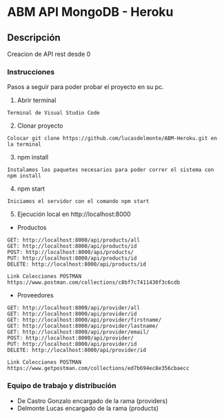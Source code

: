 # ABM API MongoDB - Heroku

## Descripción

Creacion de API rest desde 0

### Instrucciones

Pasos a seguir para poder probar el proyecto en su pc.

1. Abrir terminal

```
Terminal de Visual Studio Code
```

2. Clonar proyecto

```
Colocar git clone https://github.com/lucasdelmonte/ABM-Heroku.git en la terminal
```

3. npm install

```
Instalamos los paquetes necesarios para poder correr el sistema con npm install
```

4. npm start

```
Iniciamos el servidor con el comando npm start
```

5. Ejecución local en http://localhost:8000

- Productos

```
GET: http://localhost:8000/api/products/all
GET: http://localhost:8000/api/products/id
POST: http://localhost:8000/api/products/
PUT: http://localhost:8000/api/products/id
DELETE: http://localhost:8000/api/products/id

Link Colecciones POSTMAN https://www.postman.com/collections/c8bf7c7411430f3c6cdb
```

- Proveedores

```
GET: http://localhost:8000/api/provider/all
GET: http://localhost:8000/api/provider/id
GET: http://localhost:8000/api/provider/firstname/
GET: http://localhost:8000/api/provider/lastname/
GET: http://localhost:8000/api/provider/email/
POST: http://localhost:8000/api/provider/
PUT: http://localhost:8000/api/provider/id
DELETE: http://localhost:8000/api/provider/id

Link Colecciones POSTMAN https://www.getpostman.com/collections/ed7b694ec8e356cbaecc

```

### Equipo de trabajo y distribución

- De Castro Gonzalo encargado de la rama (providers)
- Delmonte Lucas encargado de la rama (products)

```

```
